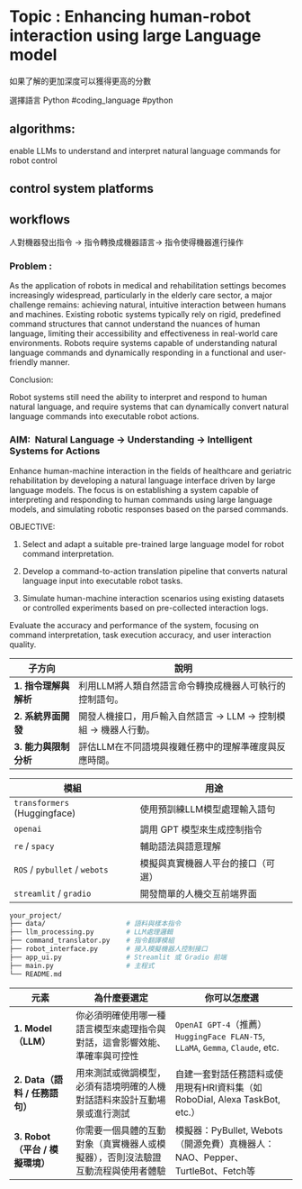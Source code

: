 


# Topic :  Enhancing human-robot interaction using large Language model


如果了解的更加深度可以獲得更高的分數

選擇語言 Python   #coding_language #python


## algorithms:
enable LLMs to understand and interpret natural language commands for robot control 

## control system platforms


## workflows
 人對機器發出指令 -> 指令轉換成機器語言-> 指令使得機器進行操作



### Problem :

As the application of robots in medical and rehabilitation settings becomes increasingly widespread, particularly in the elderly care sector, a major challenge remains: achieving natural, intuitive interaction between humans and machines. Existing robotic systems typically rely on rigid, predefined command structures that cannot understand the nuances of human language, limiting their accessibility and effectiveness in real-world care environments. Robots require systems capable of understanding natural language commands and dynamically responding in a functional and user-friendly manner.

Conclusion:

Robot systems still need the ability to interpret and respond to human natural language, and require systems that can dynamically convert natural language commands into executable robot actions.



### AIM:  Natural Language → Understanding → Intelligent Systems for Actions

Enhance human-machine interaction in the fields of healthcare and geriatric rehabilitation by developing a natural language interface driven by large language models. The focus is on establishing a system capable of interpreting and responding to human commands using large language models, and simulating robotic responses based on the parsed commands.



OBJECTIVE:

1. Select and adapt a suitable pre-trained large language model for robot command interpretation.

2. Develop a command-to-action translation pipeline that converts natural language input into executable robot tasks.

3. Simulate human-machine interaction scenarios using existing datasets or controlled experiments based on pre-collected interaction logs.

Evaluate the accuracy and performance of the system, focusing on command interpretation, task execution accuracy, and user interaction quality.



| 子方向            | 說明                                    |
| -------------- | ------------------------------------- |
| **1. 指令理解與解析** | 利用LLM將人類自然語言命令轉換成機器人可執行的控制語句。         |
| **2. 系統界面開發**  | 開發人機接口，用戶輸入自然語言 → LLM → 控制模組 → 機器人行動。 |
| **3. 能力與限制分析** | 評估LLM在不同語境與複雜任務中的理解準確度與反應時間。          |


| 模組                            | 用途                |
| ----------------------------- | ----------------- |
| `transformers` (Huggingface)  | 使用預訓練LLM模型處理輸入語句  |
| `openai`                      | 調用 GPT 模型來生成控制指令  |
| `re` / `spacy`                | 輔助語法與語意理解         |
| `ROS` / `pybullet` / `webots` | 模擬與真實機器人平台的接口（可選） |
| `streamlit` / `gradio`        | 開發簡單的人機交互前端界面     |


```bash
your_project/
├── data/                    # 語料與樣本指令
├── llm_processing.py        # LLM處理邏輯
├── command_translator.py    # 指令翻譯模組
├── robot_interface.py       # 接入模擬機器人控制接口
├── app_ui.py                # Streamlit 或 Gradio 前端
├── main.py                  # 主程式
└── README.md
```


| 元素                      | 為什麼要選定                                   | 你可以怎麼選                                                                    |
| ----------------------- | ---------------------------------------- | ------------------------------------------------------------------------- |
| **1. Model（LLM）**       | 你必須明確使用哪一種語言模型來處理指令與對話，這會影響效能、準確率與可控性    | `OpenAI GPT-4`（推薦）`HuggingFace FLAN-T5`, `LLaMA`, `Gemma`, `Claude`, etc. |
| **2. Data（語料 / 任務語句）**  | 用來測試或微調模型，必須有語境明確的人機對話語料來設計互動場景或進行測試     | 自建一套對話任務語料或使用現有HRI資料集（如 RoboDial, Alexa TaskBot, etc.）                    |
| **3. Robot（平台 / 模擬環境）** | 你需要一個具體的互動對象（真實機器人或模擬器），否則沒法驗證互動流程與使用者體驗 | 模擬器：PyBullet, Webots（開源免費）真機器人：NAO、Pepper、TurtleBot、Fetch等                |















